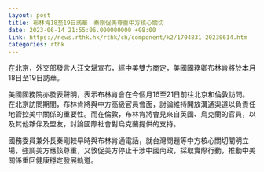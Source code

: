 ```yaml
---
layout: post
title: 布林肯18至19日訪華　秦剛促美尊重中方核心關切
date: 2023-06-14 21:55:06.000000000 +08:00
link: https://news.rthk.hk/rthk/ch/component/k2/1704831-20230614.htm
categories: rthk
---
```


在北京，外交部發言人汪文斌宣布，經中美雙方商定，美國國務卿布林肯將於本月18日至19日訪華。

美國國務院亦發表聲明，表示布林肯會在今個月16至21日前往北京和倫敦訪問。在北京訪問期間，布林肯將與中方高級官員會面，討論維持開放溝通渠道以負責任地管控美中關係的重要性。而在倫敦，布林肯將會見來自英國、烏克蘭的官員，以及其他夥伴及盟友，討論國際社會對烏克蘭提供的支持。

國務委員兼外長秦剛較早時與布林肯通電話，就台灣問題等中方核心關切闡明立場，強調美方應該尊重，又敦促美方停止干涉中國內政，採取實際行動，推動中美關係重回健康穩定發展軌道。
